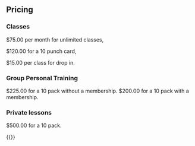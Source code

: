 ## Pricing

### Classes
$75.00 per month for unlimited classes, 

$120.00 for a 10 punch card, 

$15.00 per class for drop in.


### Group Personal Training
$225.00 for a 10 pack without a membership. 
$200.00 for a 10 pack with a membership. 

### Private lessons
$500.00 for a 10 pack.

{{<products>}}

